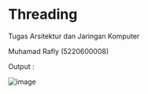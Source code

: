 # Threading

Tugas Arsitektur dan Jaringan Komputer

Muhamad Rafly (5220600008)

Output :

![image](https://user-images.githubusercontent.com/100673383/160162989-7c5ae44b-5f13-405d-b41e-b561c081a8c0.png)
